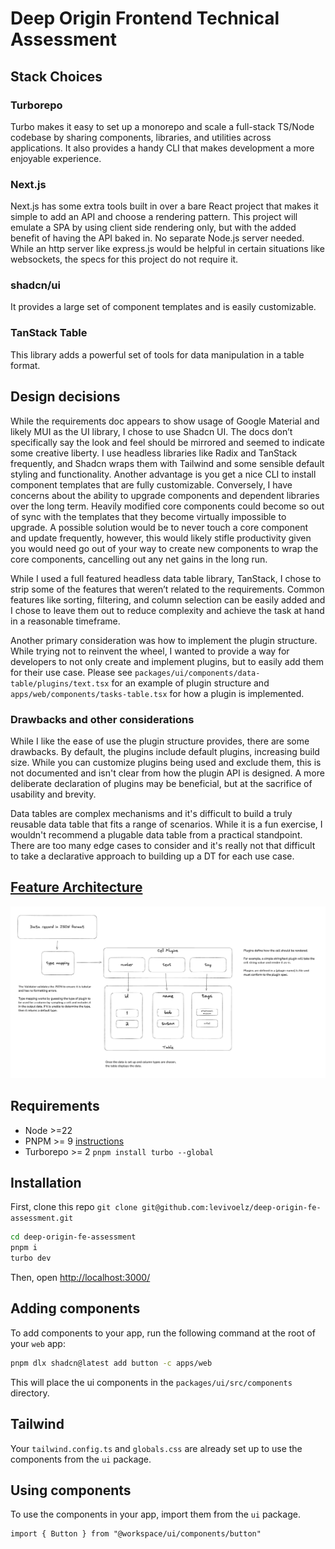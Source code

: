# Deep Origin Frontend Technical Assessment

## Stack Choices

### Turborepo
Turbo makes it easy to set up a monorepo and scale a full-stack TS/Node codebase by sharing components, libraries, and utilities across applications. It also provides a handy CLI that makes development a more enjoyable experience.

### Next.js
Next.js has some extra tools built in over a bare React project that makes it simple to add an API and choose a rendering pattern. This project will emulate a SPA by using client side rendering only, but with the added benefit of having the API baked in. No separate Node.js server needed. While an http server like express.js would be helpful in certain situations like websockets, the specs for this project do not require it.

### shadcn/ui
It provides a large set of component templates and is easily customizable.

### TanStack Table
This library adds a powerful set of tools for data manipulation in a table format.

## Design decisions

While the requirements doc appears to show usage of Google Material and likely MUI as the UI library, I chose to use Shadcn UI. The docs don’t specifically say the look and feel should be mirrored and seemed to indicate some creative liberty. I use headless libraries like Radix and TanStack frequently, and Shadcn wraps them with Tailwind and some sensible default styling and functionality. Another advantage is you get a nice CLI to install component templates that are fully customizable. Conversely, I have concerns about the ability to upgrade components and dependent libraries over the long term. Heavily modified core components could become so out of sync with the templates that they become virtually impossible to upgrade. A possible solution would be to never touch a core component and update frequently, however, this would likely stifle productivity given you would need go out of your way to create new components to wrap the core components, cancelling out any net gains in the long run.

While I used a full featured headless data table library, TanStack, I chose to strip some of the features that weren’t related to the requirements. Common features like sorting, filtering, and column selection can be easily added and I chose to leave them out to reduce complexity and achieve the task at hand in a reasonable timeframe.

Another primary consideration was how to implement the plugin structure. While trying not to reinvent the wheel, I wanted to provide a way for developers to not only create and implement plugins, but to easily add them for their use case. Please see `packages/ui/components/data-table/plugins/text.tsx` for an example of plugin structure and `apps/web/components/tasks-table.tsx` for how a plugin is implemented.

### Drawbacks and other considerations
While I like the ease of use the plugin structure provides, there are some drawbacks. By default, the plugins include default plugins, increasing build size. While you can customize plugins being used and exclude them, this is not documented and isn't clear from how the plugin API is designed. A more deliberate declaration of plugins may be beneficial, but at the sacrifice of usability and brevity.

Data tables are complex mechanisms and it's difficult to build a truly reusable data table that fits a range of scenarios. While it is a fun exercise, I wouldn't recommend a plugable data table from a practical standpoint. There are too many edge cases to consider and it's really not that difficult to take a declarative approach to building up a DT for each use case.

## [Feature Architecture](https://excalidraw.com/#json=Hlqtw8GuUCFSCZCelzZJO,_86q9cHY0TWeKRftAGwOgg)
![architecture](/architecture.png)

## Requirements
- Node >=22
- PNPM >= 9 [instructions](https://pnpm.io/installation)
- Turborepo >= 2 `pnpm install turbo --global`

## Installation
First, clone this repo `git clone git@github.com:levivoelz/deep-origin-fe-assessment.git`
```bash
cd deep-origin-fe-assessment
pnpm i
turbo dev
```
Then, open [http://localhost:3000/](http://localhost:3000/)

## Adding components

To add components to your app, run the following command at the root of your `web` app:

```bash
pnpm dlx shadcn@latest add button -c apps/web
```

This will place the ui components in the `packages/ui/src/components` directory.

## Tailwind

Your `tailwind.config.ts` and `globals.css` are already set up to use the components from the `ui` package.

## Using components

To use the components in your app, import them from the `ui` package.

```tsx
import { Button } from "@workspace/ui/components/button"
```
